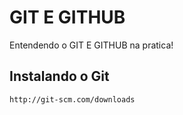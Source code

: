 #  GIT E GITHUB
Entendendo o GIT E GITHUB na pratica! 

## Instalando o Git

```link
http://git-scm.com/downloads
```

